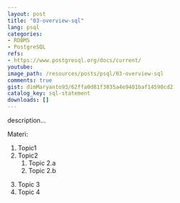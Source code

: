 ```yaml
---
layout: post
title: "03-overview-sql"
lang: psql
categories:
- RDBMS
- PostgreSQL
refs: 
- https://www.postgresql.org/docs/current/
youtube: 
image_path: /resources/posts/psql/03-overview-sql
comments: true
gist: dimMaryanto93/62ffa0d81f3835a4e9401baf14590cd2
catalog_key: sql-statement
downloads: []
---
```



description...

Materi: 

1. Topic1
2. Topic2
    1. Topic 2.a
    2. Topic 2.b
<!--more-->
3. Topic 3
4. Topic 4